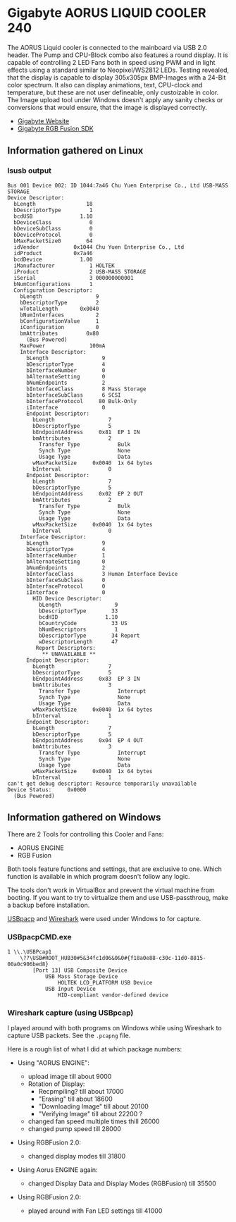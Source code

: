 # Gigabyte AORUS LIQUID COOLER 240
The AORUS Liquid cooler is connected to the mainboard via USB 2.0 header.
The Pump and CPU-Block combo also features a round display.
It is capable of controlling 2 LED Fans both in speed using PWM and in light effects using a standard similar to Neopixel/WS2812 LEDs.
Testing revealed, that the display is capable to display 305*x*305px BMP-Images with a 24-Bit color spectrum.
It also can display animations, text, CPU-clock and temperature, but these are not user defineable, only custoizable in color.
The Image upload tool under Windows doesn't apply any sanity checks or conversions that would ensure, that the image is displayed correctly.

* [Gigabyte Website](https://www.gigabyte.com/Thermal-Solution/AORUS-LIQUID-COOLER-240)
* [Gigabyte RGB Fusion SDK](https://www.gigabyte.com/mb/rgb/sdk)

## Information gathered on Linux

### lsusb output
```    
Bus 001 Device 002: ID 1044:7a46 Chu Yuen Enterprise Co., Ltd USB-MASS STORAGE
Device Descriptor:
  bLength                18
  bDescriptorType         1
  bcdUSB               1.10
  bDeviceClass            0 
  bDeviceSubClass         0 
  bDeviceProtocol         0 
  bMaxPacketSize0        64
  idVendor           0x1044 Chu Yuen Enterprise Co., Ltd
  idProduct          0x7a46 
  bcdDevice            1.00
  iManufacturer           1 HOLTEK
  iProduct                2 USB-MASS STORAGE
  iSerial                 3 000000000001
  bNumConfigurations      1
  Configuration Descriptor:
    bLength                 9
    bDescriptorType         2
    wTotalLength       0x0040
    bNumInterfaces          2
    bConfigurationValue     1
    iConfiguration          0 
    bmAttributes         0x80
      (Bus Powered)
    MaxPower              100mA
    Interface Descriptor:
      bLength                 9
      bDescriptorType         4
      bInterfaceNumber        0
      bAlternateSetting       0
      bNumEndpoints           2
      bInterfaceClass         8 Mass Storage
      bInterfaceSubClass      6 SCSI
      bInterfaceProtocol     80 Bulk-Only
      iInterface              0 
      Endpoint Descriptor:
        bLength                 7
        bDescriptorType         5
        bEndpointAddress     0x81  EP 1 IN
        bmAttributes            2
          Transfer Type            Bulk
          Synch Type               None
          Usage Type               Data
        wMaxPacketSize     0x0040  1x 64 bytes
        bInterval               0
      Endpoint Descriptor:
        bLength                 7
        bDescriptorType         5
        bEndpointAddress     0x02  EP 2 OUT
        bmAttributes            2
          Transfer Type            Bulk
          Synch Type               None
          Usage Type               Data
        wMaxPacketSize     0x0040  1x 64 bytes
        bInterval               0
    Interface Descriptor:
      bLength                 9
      bDescriptorType         4
      bInterfaceNumber        1
      bAlternateSetting       0
      bNumEndpoints           2
      bInterfaceClass         3 Human Interface Device
      bInterfaceSubClass      0 
      bInterfaceProtocol      0 
      iInterface              0 
        HID Device Descriptor:
          bLength                 9
          bDescriptorType        33
          bcdHID               1.10
          bCountryCode           33 US
          bNumDescriptors         1
          bDescriptorType        34 Report
          wDescriptorLength      47
         Report Descriptors: 
           ** UNAVAILABLE **
      Endpoint Descriptor:
        bLength                 7
        bDescriptorType         5
        bEndpointAddress     0x83  EP 3 IN
        bmAttributes            3
          Transfer Type            Interrupt
          Synch Type               None
          Usage Type               Data
        wMaxPacketSize     0x0040  1x 64 bytes
        bInterval               1
      Endpoint Descriptor:
        bLength                 7
        bDescriptorType         5
        bEndpointAddress     0x04  EP 4 OUT
        bmAttributes            3
          Transfer Type            Interrupt
          Synch Type               None
          Usage Type               Data
        wMaxPacketSize     0x0040  1x 64 bytes
        bInterval               1
can't get debug descriptor: Resource temporarily unavailable
Device Status:     0x0000
  (Bus Powered)
```

## Information gathered on Windows
There are 2 Tools for controlling this Cooler and Fans:
* AORUS ENGINE
* RGB Fusion

Both tools feature functions and settings, that are exclusive to one. Which function is available in which program doesn't follow any logic.

The tools don't work in VirtualBox and prevent the virtual machine from booting. If you want to try to virtualize them and use USB-passthroug, make a backup before installation.

[USBpacp](https://desowin.org/usbpcap/) and [Wireshark](https://www.wireshark.org/) were used under Windows to for capture.

### USBpacpCMD.exe
```
1 \\.\USBPcap1
    \??\USB#ROOT_HUB30#5&34fc1d06&0&0#{f18a0e88-c30c-11d0-8815-00a0c906bed8}
        [Port 13] USB Composite Device
            USB Mass Storage Device
                HOLTEK LCD_PLATFORM USB Device
            USB Input Device
                HID-compliant vendor-defined device
```

### Wireshark capture (using USBpcap)

I played around with both programs on Windows while using Wireshark to capture USB packets.
See the `.pcapng` file.

Here is a rough list of what I did at which package numbers:

* Using "AORUS ENGINE":
  * upload image till about 9000
  * Rotation of Display:
    * Recpmpiling? till about 17000
    * "Erasing" till about 18600
    * "Downloading Image" till about 20100
    * "Verifying Image" till about 22200 ?
  * changed fan speed multiple times thill 26000
  * changed pump speed till 28000

* Using RGBFusion 2.0:
  * changed display modes till 31800

* Using Aorus ENGINE again:
  * changed Display Data and Display Modes (RGBFusion) till 35500

* Using RGBFusion 2.0:
  * played around with Fan LED settings till 41000